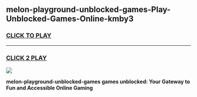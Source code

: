 
## melon-playground-unblocked-games-Play-Unblocked-Games-Online-kmby3
<h3>
<a href="https://premium76.site?title=melon-playground-unblocked-games&ref=25A">CLICK TO PLAY</a></h3>
<hr>

<h3>
<a href="https://premium76.site?title=melon-playground-unblocked-games&ref=25A">CLICK 2 PLAY</a>
  
</h3>

<a href="https://premium76.site?title=melon-playground-unblocked-games&ref=25A"><img src="https://clearcache.store/games.png"></a>


**melon-playground-unblocked-games games unblocked: Your Gateway to Fun and Accessible Online Gaming**
